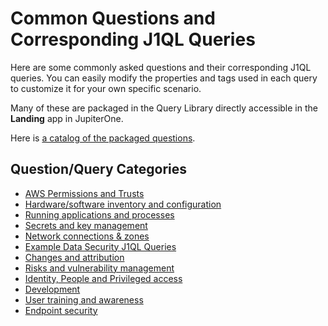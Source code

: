 # Common Questions and Corresponding J1QL Queries

Here are some commonly asked questions and their corresponding J1QL queries. You can easily modify the properties and tags used in each query to customize it for your own specific scenario. 

Many of these are packaged in the Query Library directly accessible in the **Landing** app in JupiterOne.

Here is [a catalog of the packaged questions](../Getting-Started_and-Admin/catalog.md).

## Question/Query Categories

- [AWS Permissions and Trusts](../APIs_and-integrations/AWS/common-qq-aws-permissions.md)
- [Hardware/software inventory and configuration](./common-qq-inventory-config.md)
- [Running applications and processes](./common-qq-apps-processes.md)
- [Secrets and key management](./common-qq-key-mgmt.md)
- [Network connections & zones](./common-qq-network.md)
- [Example Data Security J1QL Queries](./common-qq-data.md)
- [Changes and attribution](./common-qq-changes.md)
- [Risks and vulnerability management](./common-qq-risks.md)
- [Identity, People and Privileged access](./common-qq-idp.md)
- [Development](./common-qq-dev.md)
- [User training and awareness](./common-qq-training.md)
- [Endpoint security](./common-qq-endpoint.md)

